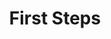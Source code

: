 ---
title: First Steps
parent: First Steps
nav_order: 3
permalink: /docs/03_first_steps.html
layout: tiles
has_children: true
hide_content: true
tiles:
  - title: Onboarding
    description: Onboarding
    icon: cat
    link: /docs/03_first_steps/quick-start.html

  - title: Dashboard
    description: Dashboard
    # description: einstiegsseite, favorites, dappstore (Prosa)
    icon: crow
    link: /docs/03_first_steps/dashboard.html

  - title: Profile
    description: Profile
    # description: profile, eve kaufen, storage payments, contacts
    icon: dog
    link: /docs/03_first_steps/contacts.html

  - title: Mailbox
    description: Mailbox
    icon: dove
    link: /docs/03_first_steps/mailbox.html

  - title: Verification
    description: Verification
    icon: feather
    link: /docs/03_first_steps/verification.html

  - title: Example Dapp - Taskboard
    description: Example Dapp - Taskboard
    icon: dragon
    link: /docs/03_first_steps/taskboard.html
---
